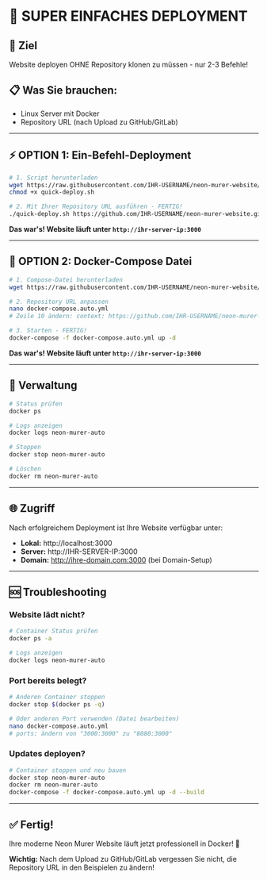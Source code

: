 # 🚀 SUPER EINFACHES DEPLOYMENT

## 🎯 Ziel
Website deployen OHNE Repository klonen zu müssen - nur 2-3 Befehle!

## 📋 Was Sie brauchen:
- Linux Server mit Docker
- Repository URL (nach Upload zu GitHub/GitLab)

---

## ⚡ OPTION 1: Ein-Befehl-Deployment

```bash
# 1. Script herunterladen
wget https://raw.githubusercontent.com/IHR-USERNAME/neon-murer-website/main/quick-deploy.sh
chmod +x quick-deploy.sh

# 2. Mit Ihrer Repository URL ausführen - FERTIG!
./quick-deploy.sh https://github.com/IHR-USERNAME/neon-murer-website.git
```

**Das war's! Website läuft unter `http://ihr-server-ip:3000`**

---

## 🎯 OPTION 2: Docker-Compose Datei

```bash
# 1. Compose-Datei herunterladen
wget https://raw.githubusercontent.com/IHR-USERNAME/neon-murer-website/main/docker-compose.auto.yml

# 2. Repository URL anpassen
nano docker-compose.auto.yml
# Zeile 10 ändern: context: https://github.com/IHR-USERNAME/neon-murer-website.git

# 3. Starten - FERTIG!
docker-compose -f docker-compose.auto.yml up -d
```

**Das war's! Website läuft unter `http://ihr-server-ip:3000`**

---

## 🔧 Verwaltung

```bash
# Status prüfen
docker ps

# Logs anzeigen
docker logs neon-murer-auto

# Stoppen
docker stop neon-murer-auto

# Löschen
docker rm neon-murer-auto
```

---

## 🌐 Zugriff

Nach erfolgreichem Deployment ist Ihre Website verfügbar unter:

- **Lokal:** http://localhost:3000
- **Server:** http://IHR-SERVER-IP:3000
- **Domain:** http://ihre-domain.com:3000 (bei Domain-Setup)

---

## 🆘 Troubleshooting

### Website lädt nicht?
```bash
# Container Status prüfen
docker ps -a

# Logs anzeigen
docker logs neon-murer-auto
```

### Port bereits belegt?
```bash
# Anderen Container stoppen
docker stop $(docker ps -q)

# Oder anderen Port verwenden (Datei bearbeiten)
nano docker-compose.auto.yml
# ports: ändern von "3000:3000" zu "8080:3000"
```

### Updates deployen?
```bash
# Container stoppen und neu bauen
docker stop neon-murer-auto
docker rm neon-murer-auto
docker-compose -f docker-compose.auto.yml up -d --build
```

---

## ✅ Fertig!

Ihre moderne Neon Murer Website läuft jetzt professionell in Docker! 🎉

**Wichtig:** Nach dem Upload zu GitHub/GitLab vergessen Sie nicht, die Repository URL in den Beispielen zu ändern! 